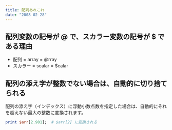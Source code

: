```yaml
---
title: 配列あれこれ
date: "2008-02-28"
---
```


配列変数の記号が @ で、スカラー変数の記号が $ である理由
----

* 配列 = array = @rray
* スカラー = scalar = $calar


配列の添え字が整数でない場合は、自動的に切り捨てられる
----

配列の添え字（インデックス）に浮動小数点数を指定した場合は、自動的にそれを超えない最大の整数に変換されます。

```perl
print $arr[2.901];  # $arr[2] に変換される
```

